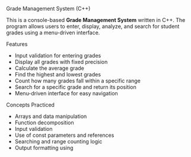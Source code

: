  Grade Management System (C++)

This is a console-based **Grade Management System** written in C++. The program allows users to enter, display, analyze, and search for student grades using a menu-driven interface.

Features

- Input validation for entering grades
- Display all grades with fixed precision
- Calculate the average grade
- Find the highest and lowest grades
- Count how many grades fall within a specific range
- Search for a specific grade and return its position
- Menu-driven interface for easy navigation

Concepts Practiced

- Arrays and data manipulation
- Function decomposition
- Input validation
- Use of const parameters and references
- Searching and range counting logic
- Output formatting using <iomanip>
